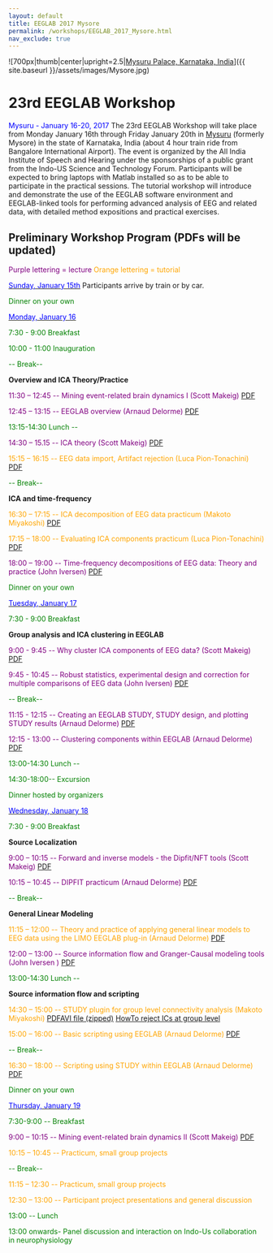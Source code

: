 ```yaml
---
layout: default
title: EEGLAB 2017 Mysore
permalink: /workshops/EEGLAB_2017_Mysore.html
nav_exclude: true
---
```


![700px\|thumb\|center\|upright=2.5\|[Mysuru Palace, Karnataka,
India](https://en.wikipedia.org/wiki/Mysore_Palace)]({{ site.baseurl }}/assets/images/Mysore.jpg)

23rd EEGLAB Workshop
====================

<span style="color: blue">Mysuru - January 16-20, 2017</span>
The 23rd EEGLAB Workshop will take place from Monday January 16th
through Friday January 20th in
[Mysuru](https://en.wikipedia.org/wiki/Mysore) (formerly Mysore) in the
state of Karnataka, India (about 4 hour train ride from Bangalore
International Airport). The event is organized by the All India
Institute of Speech and Hearing under the sponsorships of a public grant
from the Indo-US Science and Technology Forum. Participants will be
expected to bring laptops with Matlab installed so as to be able to
participate in the practical sessions. The tutorial workshop will
introduce and demonstrate the use of the EEGLAB software environment and
EEGLAB-linked tools for performing advanced analysis of EEG and related
data, with detailed method expositions and practical exercises.


Preliminary Workshop Program (PDFs will be updated)
---------------------------------------------------

<span style="color: purple">Purple lettering = lecture</span>
<span style="color: orange">Orange lettering = tutorial</span>

<u><span style="color: blue">Sunday, January 15th</span></u> Participants arrive by train or by car.


<span style="color: green">Dinner on your own</span>

<u><span style="color: blue">Monday, January 16</span></u>


<span style="color: green">7:30 - 9:00 Breakfast</span>

<span style="color: green">10:00 - 11:00 Inauguration</span>



<span style="color: green">-- Break--</span>

<!-- -->


**Overview and ICA Theory/Practice**


<span style="color: purple">11:30 – 12:45 -- Mining event-related brain dynamics I (Scott Makeig)</span> [PDF](https://sccn.ucsd.edu/githubwiki/files/makeig_2017_eeglab_mining_i.pdf‎)

<span style="color: purple">12:45 – 13:15 -- EEGLAB overview (Arnaud Delorme)</span> [PDF](https://sccn.ucsd.edu/githubwiki/files/eeglab2017_ad_eeglab_overview.pdf‎)
<!-- -->


<span style="color: green">13:15-14:30 Lunch --</span>

<!-- -->



<span style="color: purple">14:30 – 15.15 -- ICA theory (Scott Makeig)</span> [PDF](https://sccn.ucsd.edu/githubwiki/files/eeglab2017_lecture_ica.pdf)

<span style="color: orange">15:15 – 16:15 -- EEG data import, Artifact rejection (Luca Pion-Tonachini)</span> [PDF](https://sccn.ucsd.edu/githubwiki/files/eeglab2017_lpt_preproc_new.pdf)
<!-- -->



<span style="color: green">-- Break--</span>

<!-- -->


**ICA and time-frequency**


<span style="color: orange">16:30 – 17:15 -- ICA decomposition of EEG data practicum (Makoto Miyakoshi)</span> [PDF](https://sccn.ucsd.edu/githubwiki/files/icadecompositionofeegdata4.pdf)

<span style="color: orange">17:15 – 18:00 -- Evaluating ICA components practicum (Luca Pion-Tonachini)</span> [PDF](https://sccn.ucsd.edu/githubwiki/files/eeglab2017_lpt_evaluation_ica.pdf)

<span style="color: purple">18:00 – 19:00 -- Time-frequency decompositions of EEG data: Theory and practice (John Iversen)</span> [PDF](https://sccn.ucsd.edu/githubwiki/files/eeglab2017_india_jri_timefrequencytheorypractice.pdf)
<!-- -->


<span style="color: green">Dinner on your own</span>

<u><span style="color: blue">Tuesday, January 17</span></u>


<span style="color: green">7:30 - 9:00 Breakfast</span>

<!-- -->


**Group analysis and ICA clustering in EEGLAB**


<span style="color: purple">9:00 - 9:45 -- Why cluster ICA components of EEG data? (Scott Makeig)</span> [PDF](https://sccn.ucsd.edu/githubwiki/files/makeig_eeglab_clustering_2017.pdf)

<span style="color: purple">9:45 - 10:45 -- Robust statistics, experimental design and correction for multiple comparisons of EEG data (John Iversen)</span> [PDF](https://sccn.ucsd.edu/githubwiki/files/eeglab2017_india_statistics_short.pdf)

<span style="color: green">-- Break--</span>

<span style="color: purple">11:15 - 12:15 -- Creating an EEGLAB STUDY, STUDY design, and plotting STUDY results (Arnaud Delorme)</span> [PDF](https://sccn.ucsd.edu/githubwiki/files/eeglab2016_ad_study_design2.pdf)

<span style="color: purple">12:15 - 13:00 -- Clustering components within EEGLAB (Arnaud Delorme)</span> [PDF](https://sccn.ucsd.edu/githubwiki/files/eeglab2016_ad_study_clustering.pdf)
<!-- -->


<span style="color: green">13:00-14:30 Lunch --</span>

<!-- -->


<span style="color: green">14:30-18:00-- Excursion</span>

<!-- -->


<span style="color: green">Dinner hosted by organizers</span>

<u><span style="color: blue">Wednesday, January 18</span></u>


<span style="color: green">7:30 - 9:00 Breakfast</span>

<!-- -->


**Source Localization**


<span style="color: purple">9:00 – 10:15 -- Forward and inverse models - the Dipfit/NFT tools (Scott Makeig)</span> [PDF](https://sccn.ucsd.edu/githubwiki/files/eeglab2017_sm_sourcelocalization.pdf)

<span style="color: purple">10:15 – 10:45 -- DIPFIT practicum (Arnaud Delorme)</span> [PDF](https://sccn.ucsd.edu/githubwiki/files/eeglab2017_ad_dipfit.pdf)
<!-- -->



<span style="color: green">-- Break--</span>

<!-- -->


**General Linear Modeling**


<span style="color: orange">11:15 – 12:00 -- Theory and practice of applying general linear models to EEG data using the LIMO EEGLAB plug-in (Arnaud Delorme)</span> [PDF](https://sccn.ucsd.edu/githubwiki/files/eeglab_limo_2017.pdf)

<span style="color: purple">12:00 – 13:00 -- Source information flow and Granger-Causal modeling tools (John Iversen )</span> [PDF](https://sccn.ucsd.edu/githubwiki/files/eeglab2017_india_jri_connectivity.pdf)
<!-- -->


<span style="color: green">13:00-14:30 Lunch --</span>

<!-- -->


**Source information flow and scripting**


<span style="color: orange">14:30 – 15:00 -- STUDY plugin for group level connectivity analysis (Makoto Miyakoshi)</span> [PDF](https://sccn.ucsd.edu/githubwiki/files/studypluginforgrouplevelconnectivityanalysis.pdf)[AVI file (zipped)](https://sccn.ucsd.edu/githubwiki/files/controlnetworksagittal.zip‎) [HowTo reject ICs at group level](https://sccn.ucsd.edu/githubwiki/files/groupicselection.pdf‎)

<span style="color: orange">15:00 – 16:00 -- Basic scripting using EEGLAB (Arnaud Delorme)</span> [PDF](https://sccn.ucsd.edu/githubwiki/files/eeglab2017_ad_eeglab_script.pdf)

<span style="color: green">-- Break--</span>

<span style="color: orange">16:30 – 18:00 -- Scripting using STUDY within EEGLAB (Arnaud Delorme)</span> [PDF](https://sccn.ucsd.edu/githubwiki/files/eeglab2017_ad_eeglab_studyscript.pdf)
<!-- -->


<span style="color: green">Dinner on your own</span>

<u><span style="color: blue">Thursday, January 19</span></u>


<span style="color: green">7:30-9:00 -- Breakfast</span>

<!-- -->



<span style="color: purple">9:00 – 10:15 -- Mining event-related brain dynamics II (Scott Makeig)</span> [PDF](https://sccn.ucsd.edu/githubwiki/files/eeglab2017_sm_miningii.pdf‎)

<span style="color: orange">10:15 – 10:45 -- Practicum, small group projects</span>

<!-- -->



<span style="color: green">-- Break--</span>

<!-- -->



<span style="color: orange">11:15 – 12:30 -- Practicum, small group projects</span>

<span style="color: orange">12:30 – 13:00 -- Participant project presentations and general discussion</span>

<!-- -->


<span style="color: green">13:00 -- Lunch</span>

<span style="color: green">13:00 onwards- Panel discussion and interaction on Indo-Us collaboration in neurophysiology</span>
